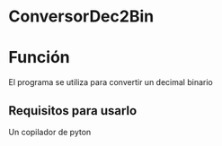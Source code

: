 #  ConversorDec2Bin
# Función
El programa se utiliza para convertir un decimal binario
## Requisitos para usarlo 
Un copilador de pyton 
